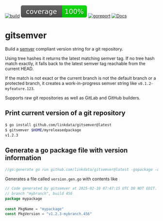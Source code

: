[![build](https://github.com/linkdata/gitsemver/actions/workflows/build.yml/badge.svg)](https://github.com/linkdata/gitsemver/actions/workflows/build.yml)
[![coverage](https://github.com/linkdata/gitsemver/blob/coverage/main/badge.svg)](https://htmlpreview.github.io/?https://github.com/linkdata/gitsemver/blob/coverage/main/report.html)
[![goreport](https://goreportcard.com/badge/github.com/linkdata/gitsemver)](https://goreportcard.com/report/github.com/linkdata/gitsemver)
[![Docs](https://godoc.org/github.com/linkdata/gitsemver?status.svg)](https://godoc.org/github.com/linkdata/gitsemver)

# gitsemver

Build a [semver](https://semver.org/) compliant version string for a git repository.

Using tree hashes it returns the latest matching semver tag. If no tree hash
match exactly, it falls back to the latest semver tag reachable from the
current HEAD.

If the match is not exact or the current branch is not the default branch
or a protected branch, it creates a work-in-progress semver string like `v0.1.2-myfeature.123`.

Supports raw git repositories as well as GitLab and GitHub builders.

## Print current version of a git repository

```sh
$ go install github.com/linkdata/gitsemver@latest
$ gitsemver $HOME/myreleasedpackage
v1.2.3
```

## Generate a go package file with version information

```go
//go:generate go run github.com/linkdata/gitsemver@latest -gopackage -out version.gen.go
```

Generates a file called `version.gen.go` with contents like

```go
// Code generated by gitsemver at 2025-02-10 07:47:15 UTC DO NOT EDIT.
// branch "mybranch", build 456
package mypackage

const PkgName = "mypackage"
const PkgVersion = "v1.2.3-mybranch.456"
```
